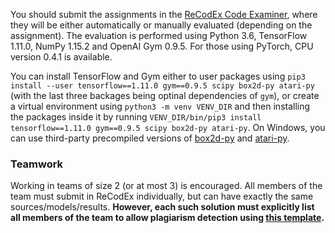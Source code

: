 You should submit the assignments in the [ReCodEx Code
Examiner](https://recodex.mff.cuni.cz/), where they will be either automatically
or manually evaluated (depending on the assignment).
The evaluation is performed using Python 3.6, TensorFlow 1.11.0, NumPy 1.15.2
and OpenAI Gym 0.9.5. For those using PyTorch, CPU version 0.4.1 is available.

You can install TensorFlow and Gym either to user packages using
`pip3 install --user tensorflow==1.11.0 gym==0.9.5 scipy box2d-py atari-py`
(with the last three backages being optinal dependencies of `gym`),
or create a virtual environment using `python3 -m venv VENV_DIR` and then installing
the packages inside it by running
`VENV_DIR/bin/pip3 install tensorflow==1.11.0 gym==0.9.5 scipy box2d-py atari-py`.
On Windows, you can use third-party precompiled versions of
[box2d-py](https://www.lfd.uci.edu/~gohlke/pythonlibs/)
and [atari-py](https://github.com/Kojoley/atari-py/releases).

### Teamwork

Working in teams of size 2 (or at most 3) is encouraged. All members of the team
must submit in ReCodEx individually, but can have exactly the same
sources/models/results. **However, each such solution must explicitly list all
members of the team to allow plagiarism detection using
[this template](https://github.com/ufal/npfl122/tree/master/labs/team_description.py).**
